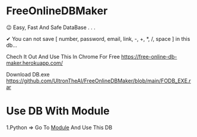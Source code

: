 # FreeOnlineDBMaker

😉 Easy, Fast And Safe DataBase . . .

✔ You can not save [ number, password, email, link, -, +, *, /, space ] in this db...

Chech It Out And Use This In Chrome For Free  https://free-online-db-maker.herokuapp.com/

Download DB.exe https://github.com/UltronTheAI/FreeOnlineDBMaker/blob/main/FODB_EXE.rar 


# Use DB With Module

  1.Python => Go To <a href="https://ultrontheai.github.io/FreeOnlineDBMaker/module/Python.html">Module</a> And Use This DB
 

